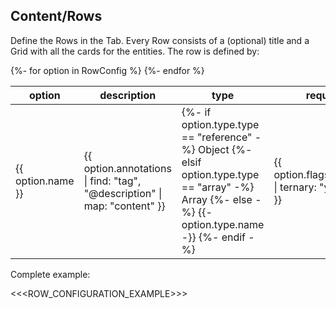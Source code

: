 ## Content/Rows

Define the Rows in the Tab.
Every Row consists of a (optional) title and a Grid with all the cards for the entities.
The row is defined by:

<table>
  <thead>
    <tr>
      <th>option</th>
      <th>description</th>
      <th>type</th>
      <th>required</th>
      <th>default</th>
      <th>example</th>
    </tr>
  </thead>
  <tbody>
{%- for option in RowConfig %}
    <tr>
      <td>{{ option.name }}</td>
      <td>{{ option.annotations | find: "tag", "@description" | map: "content" }}</td>
      <td>
      {%- if option.type.type == "reference" -%}
        Object
      {%- elsif option.type.type == "array" -%}
        Array
      {%- else -%}
        {{- option.type.name -}}
      {%- endif -%}
      </td>
      <td>{{ option.flags.isOptional | ternary: "yes", "no" }}</td>
      <td>{{ option.annotations | find: "tag", "@default" | map: "content" }}</td>
      <td>
        <pre>
{{- option.annotations | find: "tag", "@example" | map: "content" -}}
        </pre>
      </td>
    </tr>
{%- endfor %}
  </tbody>
</table>

Complete example:

<<<ROW_CONFIGURATION_EXAMPLE>>>
